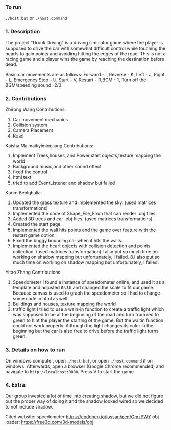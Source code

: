 ### To run
`./host.bat` or `./host.command`


### 1. Description
The project "Drunk Driving" is a driving simulator game where the player is supposed to drive the car with somewhat difficult control while
touching the hearts to gain points and avoiding hitting the edges of the road. This is not a racing game and a player wins the game by reaching the destination before dead. 

Basic car movements are as follows: 
Forward - I, Reverse - K, Left - J, Right - L, Emergency Stop - U, 
Start - V, Restart - R,BGM - 1, Turn off the BGM/speeding sound -2/3

### 2. Contributions
Zhirong Wang
Contributions:
1. Car movement mechanics
2. Collision system
3. Camera Placement
4. Road 

Kaisha Maimaitiyimingjiang
Contributions:
1. Implement Trees,houses, and Power start objects,texture mapping the world
2. Background music,and other sound effect
3. fixed the control
4. html text
5. tried to add EventListener and shadow but failed

Karim Benlghalia:
1.	Updated the grass texture and implemented the sky. (used matrices transformations)
2.	Implemented the code of Shape_File_From that can render .obj files.
3.	Added 3D trees and car .obj files. (used matrices transformations)
4.	Created the start page.
5.	Implemented the wall hits points and the game over feature with the restart game option.
6.	Fixed the buggy bouncing car when it hits the walls. 
7.	Implemented the heart objects with collision detection and points collection. (used matrices transformation)
I also put so much time on working on shadow mapping but unfortunately, I failed.
8.I also put so much time on working on shadow mapping but unfortunately, I failed.

Yitao Zhang
Contributions:
1. Speedometer 
I found a instance of speedometer online, and used it as a template and adjusted its UI and changed the scale to fit our game. Because canvas is used to graph the speedometer so I had to change some code in html as well.
2. Buildings and houses, texture mapping the world
3. traffic light 
I tried to use a wain-in function to create a traffic light which was supposed to be at the beginning of the road and turn from red to green to hint the player the starting of the game. But the waitin function could not work properly. Although the light changes its color in the beginning
but the car is also free to drive before the traffic light turns green. 


### 3. Details on how to run
On windows computer, open `./host.bat`, or open `./host.command` if on windows.
Afterwards, open a browser (Google Chrome recommended) and navigate to `http://localhost:8000`.
Press V to start the game

### 4. Extra:
Our group invested a lot of time into creating shadow, but we did not figure out the proper way of doing it and the shadow looked wired so we decided to not include shadow. 

Cited website:
speedometer:https://codepen.io/lossan/pen/GmzPWY
obj loader: https://free3d.com/3d-models/obj